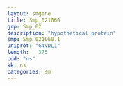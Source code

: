 ```yaml
---
layout: smgene
title: Smp_021060
grp: Smp_02
description: "hypothetical protein"
smp: Smp_021060.1
uniprot: "G4VDL1"
length:   375
cdd: "ns"
kk: ns
categories: sm
---
```

